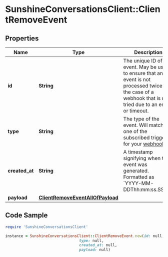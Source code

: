 # SunshineConversationsClient::ClientRemoveEvent

## Properties

Name | Type | Description | Notes
------------ | ------------- | ------------- | -------------
**id** | **String** | The unique ID of the event. May be used to ensure that an event is not processed twice in the case of a webhook that is re-tried due to an error or timeout. | [optional] 
**type** | **String** | The type of the event. Will match one of the subscribed triggers for your [webhook](#operation/createWebhook). | [optional] 
**created_at** | **String** | A timestamp signifying when the event was generated. Formatted as &#x60;YYYY-MM-DDThh:mm:ss.SSSZ&#x60;. | [optional] 
**payload** | [**ClientRemoveEventAllOfPayload**](ClientRemoveEventAllOfPayload.md) |  | [optional] 

## Code Sample

```ruby
require 'SunshineConversationsClient'

instance = SunshineConversationsClient::ClientRemoveEvent.new(id: null,
                                 type: null,
                                 created_at: null,
                                 payload: null)
```


